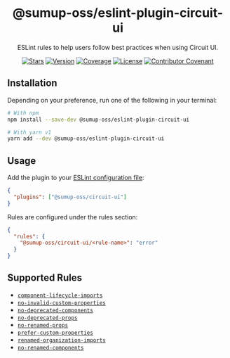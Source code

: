 <div align="center">

# @sumup-oss/eslint-plugin-circuit-ui

ESLint rules to help users follow best practices when using Circuit UI.

[![Stars](https://img.shields.io/github/stars/sumup-oss/circuit-ui?style=social)](https://github.com/sumup-oss/circuit-ui/) [![Version](https://img.shields.io/npm/v/@sumup-oss/eslint-plugin-circuit-ui)](https://www.npmjs.com/package/@sumup-oss/eslint-plugin-circuit-ui) [![Coverage](https://img.shields.io/codecov/c/github/sumup-oss/circuit-ui)](https://codecov.io/gh/sumup-oss/circuit-ui) [![License](https://img.shields.io/badge/license--lightgrey.svg)](https://github.com/sumup-oss/circuit-ui/tree/main/packages/eslint-plugin-circuit-ui/LICENSE) [![Contributor Covenant](https://img.shields.io/badge/Contributor%20Covenant-v2.1%20adopted-ff69b4.svg)](https://github.com/sumup-oss/circuit-ui/tree/main/CODE_OF_CONDUCT.md)

</div>

## Installation

Depending on your preference, run one of the following in your terminal:

```sh
# With npm
npm install --save-dev @sumup-oss/eslint-plugin-circuit-ui

# With yarn v1
yarn add --dev @sumup-oss/eslint-plugin-circuit-ui
```

## Usage

Add the plugin to your [ESLint configuration file](https://eslint.org/docs/latest/use/configure/configuration-files):

```json
{
  "plugins": ["@sumup-oss/circuit-ui"]
}
```

Rules are configured under the rules section:

```json
{
  "rules": {
    "@sumup-oss/circuit-ui/<rule-name>": "error"
  }
}
```

## Supported Rules

- [`component-lifecycle-imports`](https://github.com/sumup-oss/circuit-ui/tree/main/packages/eslint-plugin-circuit-ui/component-lifecycle-imports)
- [`no-invalid-custom-properties`](https://github.com/sumup-oss/circuit-ui/tree/main/packages/eslint-plugin-circuit-ui/no-invalid-custom-properties)
- [`no-deprecated-components`](https://github.com/sumup-oss/circuit-ui/tree/main/packages/eslint-plugin-circuit-ui/no-deprecated-components)
- [`no-deprecated-props`](https://github.com/sumup-oss/circuit-ui/tree/main/packages/eslint-plugin-circuit-ui/no-deprecated-props)
- [`no-renamed-props`](https://github.com/sumup-oss/circuit-ui/tree/main/packages/eslint-plugin-circuit-ui/no-renamed-props)
- [`prefer-custom-properties`](https://github.com/sumup-oss/circuit-ui/tree/main/packages/eslint-plugin-circuit-ui/prefer-custom-properties)
- [`renamed-organization-imports`](https://github.com/sumup-oss/circuit-ui/tree/main/packages/eslint-plugin-circuit-ui/renamed-organization-imports)
- [`no-renamed-components`](https://github.com/sumup-oss/circuit-ui/tree/main/packages/eslint-plugin-circuit-ui/no-renamed-components)
